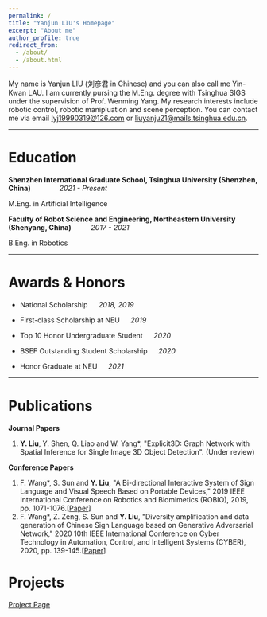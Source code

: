 ```yaml
---
permalink: /
title: "Yanjun LIU's Homepage"
excerpt: "About me"
author_profile: true
redirect_from: 
  - /about/
  - /about.html
---
```


My name is Yanjun LIU (刘彦君 in Chinese) and you can also call me Yin-Kwan LAU. I am currently pursing the M.Eng. degree with Tsinghua SIGS under the supervision of Prof. Wenming Yang. My research interests include robotic control, robotic manipluation and scene perception. You can contact me via email [lyj19990319@126.com](mailto:lyj19990319@126.com) or [liuyanju21@mails.tsinghua.edu.cn](mailto:liuyanju21@mails.tsinghua.edu.cn).

***

Education
======
**Shenzhen International Graduate School, Tsinghua University (Shenzhen, China)** &emsp; &emsp; &emsp; *2021 - Present*

M.Eng. in Artificial Intelligence

**Faculty of Robot Science and Engineering, Northeastern University (Shenyang, China)** &emsp; &emsp; *2017 - 2021*

B.Eng. in Robotics

***

Awards & Honors
======
* National Scholarship &emsp; *2018, 2019*

* First-class Scholarship at NEU &emsp; *2019*

* Top 10 Honor Undergraduate Student &emsp; *2020*

* BSEF Outstanding Student Scholarship &emsp; *2020*

* Honor Graduate at NEU &emsp; *2021*

***

Publications
======

**Journal Papers**

1. **Y. Liu**, Y. Shen, Q. Liao and W. Yang*, "Explicit3D: Graph Network with Spatial Inference for Single Image 3D Object Detection". (Under review)

**Conference Papers**

1. F. Wang*, S. Sun and **Y. Liu**, "A Bi-directional Interactive System of Sign Language and Visual Speech Based on Portable Devices," 2019 IEEE International Conference on Robotics and Biomimetics (ROBIO), 2019, pp. 1071-1076.[[Paper](https://ieeexplore.ieee.org/abstract/document/8961831/)]
2. F. Wang*, Z. Zeng, S. Sun and **Y. Liu**, "Diversity amplification and data generation of Chinese Sign Language based on Generative Adversarial Network," 2020 10th IEEE International Conference on Cyber Technology in Automation, Control, and Intelligent Systems (CYBER), 2020, pp. 139-145.[[Paper](https://ieeexplore.ieee.org/abstract/document/9279125/)]

Projects
======
[Project Page](https://yanjunliu-ac.github.io/projects)
